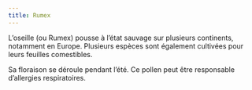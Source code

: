 ```yaml
---
title: Rumex
---
```


L’oseille (ou Rumex) pousse à l’état sauvage sur plusieurs continents, notamment en Europe. Plusieurs espèces sont également cultivées pour leurs feuilles comestibles.

Sa floraison se déroule pendant l’été. Ce pollen peut être responsable d’allergies respiratoires.
